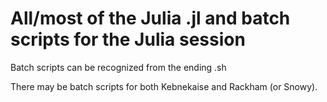 # All/most of the Julia .jl and batch scripts for the Julia session

Batch scripts can be recognized from the ending .sh

There may be batch scripts for both Kebnekaise and Rackham (or Snowy). 
